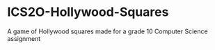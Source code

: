 # ICS2O-Hollywood-Squares
A game of Hollywood squares made for a grade 10 Computer Science assignment

